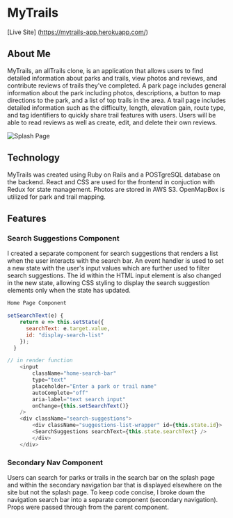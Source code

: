 # MyTrails

[Live Site] (https://mytrails-app.herokuapp.com/)

## About Me

MyTrails, an allTrails clone, is an application that allows users to find detailed information about parks and trails, view photos and reviews, and contribute reviews of trails they've completed. A park page includes general information about the park including photos, descriptions, a button to map directions to the park, and a list of top trails in the area.
A trail page includes detailed information such as the difficulty, length, elevation gain, route type, and tag identifiers to quickly share trail features with users. Users will be able to read reviews as well as create, edit, and delete their own reviews.

![Splash Page](./README-images/mytrails_splash.png?raw=true)

## Technology 
MyTrails was created using Ruby on Rails and a POSTgreSQL database on the backend. React and CSS are used for the frontend in conjuction with Redux for state management. Photos are stored in AWS S3. OpenMapBox is utilized for park and trail mapping. 

## Features

### Search Suggestions Component

I created a separate component for search suggestions that renders a list when the user interacts with the search bar. An event handler is used to set a new state with the user's input values which are further used to filter search suggestions. The id within the HTML input element is also changed in the new state, allowing CSS styling to display the search suggestion elements only when the state has updated.

```js
Home Page Component

setSearchText(e) {
    return e => this.setState({
      searchText: e.target.value,
      id: "display-search-list"
    });
  }

// in render function
    <input
        className="home-search-bar"
        type="text"
        placeholder="Enter a park or trail name"
        autoComplete="off"
        aria-label="text search input"
        onChange={this.setSearchText()}
    />
    <div className="search-suggestions">
        <div className="suggestions-list-wrapper" id={this.state.id}>
        <SearchSuggestions searchText={this.state.searchText} />
        </div>
    </div>
```

### Secondary Nav Component

Users can search for parks or trails in the search bar on the splash page and within the secondary navigation bar that is displayed elsewhere on the site but not the splash page. To keep code concise, I broke down the navigation search bar into a separate component (secondary navigation). Props were passed through from the parent component.

